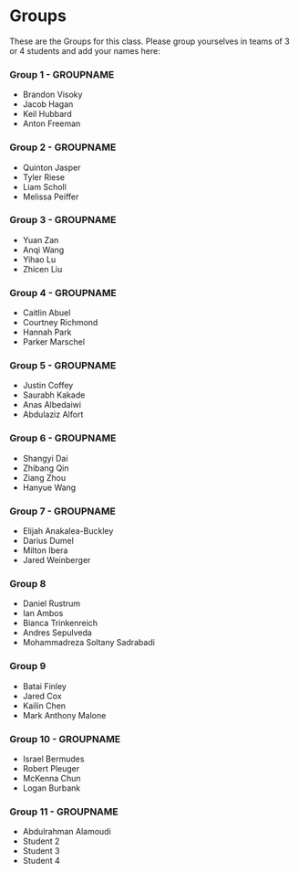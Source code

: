 # Groups

These are the Groups for this class. Please group yourselves in teams of 3 or 4 students and add your names here:

### Group 1 - GROUPNAME 
* Brandon Visoky
* Jacob Hagan
* Keil Hubbard
* Anton Freeman

### Group 2 - GROUPNAME
* Quinton Jasper
* Tyler Riese
* Liam Scholl
* Melissa Peiffer
  
### Group 3 - GROUPNAME
* Yuan Zan
* Anqi Wang
* Yihao Lu
* Zhicen Liu

### Group 4 - GROUPNAME
* Caitlin Abuel
* Courtney Richmond
* Hannah Park
* Parker Marschel

### Group 5 - GROUPNAME
* Justin Coffey
* Saurabh Kakade
* Anas Albedaiwi
* Abdulaziz Alfort

### Group 6 - GROUPNAME
* Shangyi Dai
* Zhibang Qin
* Ziang Zhou
* Hanyue Wang

### Group 7 - GROUPNAME
* Elijah Anakalea-Buckley
* Darius Dumel
* Milton Ibera
* Jared Weinberger
  
### Group 8
* Daniel Rustrum
* Ian Ambos
* Bianca Trinkenreich
* Andres Sepulveda
* Mohammadreza Soltany Sadrabadi

### Group 9 
* Batai Finley
* Jared Cox
* Kailin Chen
* Mark Anthony Malone
  
### Group 10 - GROUPNAME
* Israel Bermudes
* Robert Pleuger
* McKenna Chun
* Logan Burbank

### Group 11 - GROUPNAME
* Abdulrahman Alamoudi
* Student 2
* Student 3
* Student 4

